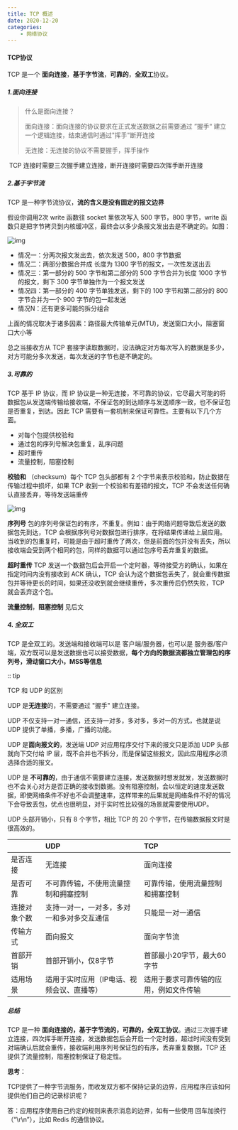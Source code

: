 ```yaml
---
title: TCP 概述
date: 2020-12-20
categories:
	- 网络协议
---
```


#### TCP协议

TCP 是一个 **面向连接**，**基于字节流**，**可靠的**，**全双工**协议。

##### 1.面向连接

> 什么是面向连接？
>
> 面向连接：面向连接的协议要求在正式发送数据之前需要通过 ”握手“ 建立一个逻辑连接，结束通信时通过"挥手"断开连接
>
> 无连接：无连接的协议不需要握手，挥手操作

​	TCP 连接时需要三次握手建立连接，断开连接时需要四次挥手断开连接

##### 2.基于字节流

TCP 是一种字节流协议，**流的含义是没有固定的报文边界**

假设你调用2次 write 函数往 socket 里依次写入 500 字节，800 字节，write 函数只是把字节拷贝到内核缓冲区，最终会以多少条报文发出去是不确定的。如图：

![img](https://user-gold-cdn.xitu.io/2019/3/17/1698a074292fb212?imageslim)

- 情况一：分两次报文发出去，依次发送 500，800 字节数据
- 情况二：两部分数据合并成 长度为 1300 字节的报文，一次性发送出去
- 情况三：第一部分的 500 字节和第二部分的 500 字节合并为长度 1000 字节的报文，剩下 300 字节单独作为一个报文发送
- 情况四：第一部分的 400 字节单独发送，剩下的 100 字节和第二部分的 800 字节合并为一个 900 字节的包一起发送
- 情况N：还有更多可能的拆分组合

上面的情况取决于诸多因素：路径最大传输单元(MTU)，发送窗口大小，阻塞窗口大小等

总之当接收方从 TCP 套接字读取数据时，没法确定对方每次写入的数据是多少，对方可能分多次发送，每次发送的字节也是不确定的。

##### 3.可靠的

TCP 基于 IP 协议，而 IP 协议是一种无连接，不可靠的协议，它尽最大可能的将数据包从发送端传输给接收端，不保证包的到达顺序与发送顺序一致，也不保证包是否重复，到达。因此 TCP 需要有一套机制来保证可靠性。主要有以下几个方面。

- 对每个包提供校验和
- 通过包的序列号解决包重复，乱序问题
- 超时重传
- 流量控制，阻塞控制

**校验和** （checksum）每个 TCP 包头部都有 2 个字节来表示校验和，防止数据在传输过程中损坏，如果 TCP 收到一个校验和有差错的报文，TCP 不会发送任何确认直接丢弃，等待发送端重传

![img](https://user-gold-cdn.xitu.io/2019/10/9/16dafd4097c7d058?imageslim)

**序列号** 包的序列号保证包的有序，不重复。例如：由于网络问题导致后发送的数据包先到达，TCP 会根据序列号对数据包进行排序，在将结果传递给上层应用。当收到的包重复时，可能是由于超时重传了两次，但是前面的包并没有丢失，所以接收端会受到两个相同的包，同样的数据可以通过包序号丢弃重复的数据。

**超时重传** TCP 发送一个数据包后会开启一个定时器，等待接受方的确认，如果在指定时间内没有接收到 ACK 确认，TCP 会认为这个数据包丢失了，就会重传数据包并等待更长的时间，如果还没收到就会继续重传，多次重传后仍然失败，TCP 就会丢弃这个包。

**流量控制**，**阻塞控制**  见后文

##### 4. 全双工

TCP 是全双工的。发送端和接收端可以是 客户端/服务器，也可以是 服务器/客户端，双方既可以是发送数据也可以接受数据，**每个方向的数据流都独立管理包的序列号，滑动窗口大小，MSS等信息**

:: tip

TCP 和 UDP 的区别

UDP 是**无连接**的，不需要通过 "握手" 建立连接。

UDP  不仅支持一对一通信，还支持一对多，多对多，多对一的方式，也就是说 UDP 提供了单播，多播，广播的功能。

UDP 是**面向报文的**，发送端 UDP 对应用程序交付下来的报文只是添加 UDP 头部就向下交付给 IP 层，既不合并也不拆分，而是保留这些报文，因此应用程序必须选择合适的报文。

UDP 是 **不可靠的**，由于通信不需要建立连接，发送数据时想发就发，发送数据时也不会关心对方是否正确的接收到数据。没有阻塞控制，会以恒定的速度发送数据，即使网络条件不好也不会调整速率，这样带来的后果就是网络条件不好的情况下会导致丢包，优点也很明显，对于实时性比较强的场景就需要使用UDP。

UDP 头部开销小，只有 8 个字节，相比 TCP 的 20 个字节，在传输数据报文时是很高效的。



|              | UDP                                        | TCP                                    |
| :----------- | :----------------------------------------- | :------------------------------------- |
| 是否连接     | 无连接                                     | 面向连接                               |
| 是否可靠     | 不可靠传输，不使用流量控制和拥塞控制       | 可靠传输，使用流量控制和拥塞控制       |
| 连接对象个数 | 支持一对一，一对多，多对一和多对多交互通信 | 只能是一对一通信                       |
| 传输方式     | 面向报文                                   | 面向字节流                             |
| 首部开销     | 首部开销小，仅8字节                        | 首部最小20字节，最大60字节             |
| 适用场景     | 适用于实时应用（IP电话、视频会议、直播等） | 适用于要求可靠传输的应用，例如文件传输 |

##### 总结

TCP 是一种 **面向连接的，基于字节流的，可靠的，全双工协议**。通过三次握手建立连接，四次挥手断开连接，发送数据包后会开启一个定时器，超过时间没有受到对端确认后就会重传，接收端利用序列号保证包的有序，丢弃重复数据，TCP 还提供了流量控制，阻塞控制保证了稳定性。

**思考**：

TCP提供了一种字节流服务，而收发双方都不保持记录的边界，应用程序应该如何提供他们自己的记录标识呢？

 答：应用程序使用自己约定的规则来表示消息的边界，如有一些使用 回车加换行 （“\r\n”），比如 Redis 的通信协议。